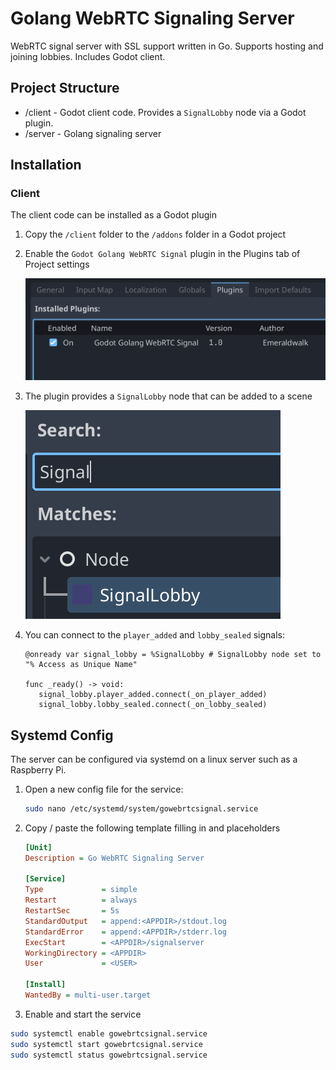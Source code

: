 # Golang WebRTC Signaling Server

WebRTC signal server with SSL support written in Go. Supports hosting and joining lobbies. Includes Godot client.

## Project Structure

- /client - Godot client code. Provides a `SignalLobby` node via a Godot plugin.
- /server - Golang signaling server

## Installation

### Client

The client code can be installed as a Godot plugin

1. Copy the `/client` folder to the `/addons` folder in a Godot project
1. Enable the `Godot Golang WebRTC Signal` plugin in the Plugins tab of Project settings

   ![Plugin Settings](docs/plugin-settings.png)

1. The plugin provides a `SignalLobby` node that can be added to a scene

   ![SignalLobby](docs/signal-lobby.png)

1. You can connect to the `player_added` and `lobby_sealed` signals:

   ```gdscript
   @onready var signal_lobby = %SignalLobby # SignalLobby node set to "% Access as Unique Name"

   func _ready() -> void:
      signal_lobby.player_added.connect(_on_player_added)
      signal_lobby.lobby_sealed.connect(_on_lobby_sealed)
   ```

## Systemd Config

The server can be configured via systemd on a linux server such as a Raspberry Pi.

1. Open a new config file for the service:

   ```sh
   sudo nano /etc/systemd/system/gowebrtcsignal.service
   ```

1. Copy / paste the following template filling in <USER> and <APPDIR> placeholders

   ```ini
   [Unit]
   Description = Go WebRTC Signaling Server

   [Service]
   Type             = simple
   Restart          = always
   RestartSec       = 5s
   StandardOutput   = append:<APPDIR>/stdout.log
   StandardError    = append:<APPDIR>/stderr.log
   ExecStart        = <APPDIR>/signalserver
   WorkingDirectory = <APPDIR>
   User             = <USER>

   [Install]
   WantedBy = multi-user.target
   ```

1. Enable and start the service

```sh
sudo systemctl enable gowebrtcsignal.service
sudo systemctl start gowebrtcsignal.service
sudo systemctl status gowebrtcsignal.service
```
